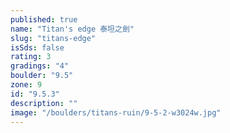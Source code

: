 ```yaml
---
published: true
name: "Titan's edge 泰坦之劍"
slug: "titans-edge"
isSds: false
rating: 3
gradings: "4"
boulder: "9.5"
zone: 9
id: "9.5.3"
description: ""
image: "/boulders/titans-ruin/9-5-2-w3024w.jpg"
---
```



